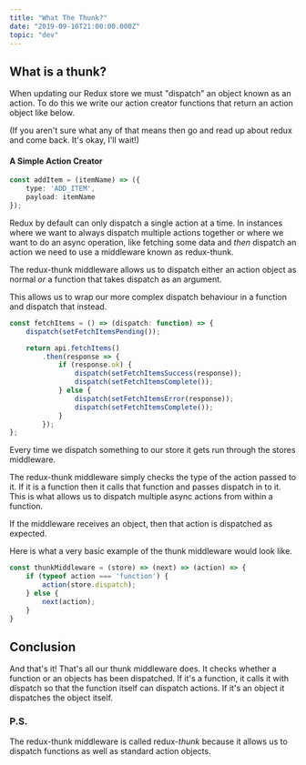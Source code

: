 ```yaml
---
title: "What The Thunk?"
date: "2019-09-10T21:00:00.000Z"
topic: "dev"
---
```


## What is a thunk?

When updating our Redux store we must "dispatch" an object known as an action. To do this we write our action creator functions that return an action object like below.

(If you aren't sure what any of that means then go and read up about redux and come back. It's okay, I'll wait!)

#### A Simple Action Creator

```typescript
const addItem = (itemName) => ({
    type: 'ADD_ITEM',
    payload: itemName
});
```

Redux by default can only dispatch a single action at a time. In instances where we want to always dispatch multiple actions together or where we want to do an async operation, like fetching some data and _then_ dispatch an action we need to use a middleware known as redux-thunk.

The redux-thunk middleware allows us to dispatch either an action object as normal _or_ a function that takes dispatch as an argument.

This allows us to wrap our more complex dispatch behaviour in a function and dispatch that instead.

```typescript
const fetchItems = () => (dispatch: function) => {
    dispatch(setFetchItemsPending());

    return api.fetchItems()
        .then(response => {
            if (response.ok) {
                dispatch(setFetchItemsSuccess(response));
                dispatch(setFetchItemsComplete());
            } else {
                dispatch(setFetchItemsError(response));
                dispatch(setFetchItemsComplete());
            }
        });
};
```

Every time we dispatch something to our store it gets run through the stores middleware.

The redux-thunk middleware simply checks the type of the action passed to it. If it is a function then it calls that function and passes dispatch in to it. This is what allows us to dispatch multiple async actions from within a function.

If the middleware receives an object, then that action is dispatched as expected.

Here is what a very basic example of the thunk middleware would look like.

```typescript
const thunkMiddleware = (store) => (next) => (action) => {
    if (typeof action === 'function') {
        action(store.dispatch);
    } else {
        next(action);
    }
}

```

## Conclusion

And that's it! That's all our thunk middleware does. It checks whether a function or an objects has been dispatched. If it's a function, it calls it with dispatch so that the function itself can dispatch actions. If it's an object it dispatches the object itself.

### P.S.

The redux-thunk middleware is called redux-_thunk_ because it allows us to dispatch functions as well as standard action objects.
